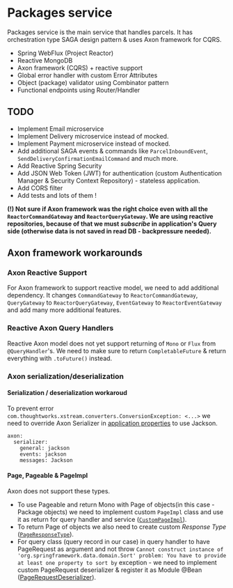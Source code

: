 # Packages service

Packages service is the main service that handles parcels. It has orchestration type SAGA design pattern & uses Axon framework for CQRS.

- Spring WebFlux (Project Reactor)
- Reactive MongoDB
- Axon framework (CQRS) + reactive support
- Global error handler with custom Error Attributes
- Object (package) validator using Combinator pattern
- Functional endpoints using Router/Handler

## TODO
- Implement Email microservice
- Implement Delivery microservice instead of mocked.
- Implement Payment microservice instead of mocked.
- Add additional SAGA events & commands like `ParcelInboundEvent`, `SendDeliveryConfirmationEmailCommand` and much more.
- Add Reactive Spring Security
- Add JSON Web Token (JWT) for authentication (custom Authentication Manager & Security Context Repository) - stateless application.
- Add CORS filter
- Add tests and lots of them !
  
__(!) Not sure if Axon framework was the right choice even with all the `ReactorCommandGateway` and `ReactorQueryGateway`. We are using reactive repositories, because of that we must _subscribe_ in application's Query side (otherwise data is not saved in read DB - backpressure needed).__


## Axon framework workarounds

### Axon Reactive Support
For Axon framework to support reactive model, we need to add additional dependency.
It changes `CommandGateway` to `ReactorCommandGateway`, `QueryGateway` to `ReactorQueryGateway`, `EventGateway` to `ReactorEventGateway` and add many more additional features.

### Reactive Axon Query Handlers
Reactive Axon model does not yet support returning of `Mono` or `Flux` from `@QueryHandler`'s. We need to make sure to return `CompletableFuture` & return everything with `.toFuture()` instead.

### Axon serialization/deserialization 
#### Serialization / deserialization workaroud
To prevent error `com.thoughtworks.xstream.converters.ConversionException: <...>`
we need to override Axon Serializer in [application properties](http://) to use Jackson.
```
axon:
  serializer:
    general: jackson
    events: jackson
    messages: Jackson
```

#### Page, Pageable & PageImpl
Axon does not support these types.

- To use Pageable and return Mono with Page of objects(in this case - Package objects) we need to implement custom `PageImpl` class and use it as return for query handler and service ([`CustomPageImpl`](http://)).
- To return Page of objects we also need to create custom _Response Type_ ([`PageResponseType`](http://)).
- For query class (query record in our case) in query handler to have PageRequest as argument and not throw `Cannot construct instance of 'org.springframework.data.domain.Sort' problem: You have to provide at least one property to sort by` exception - we need to implement custom PageRequest deserializer & register it as Module @Bean ([PageRequestDeserializer](http://)).